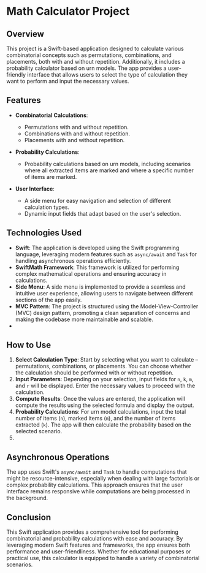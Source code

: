 # Math Calculator Project
## Overview
This project is a Swift-based application designed to calculate various combinatorial concepts such as permutations, combinations, and placements, both with and without repetition. Additionally, it includes a probability calculator based on urn models. The app provides a user-friendly interface that allows users to select the type of calculation they want to perform and input the necessary values. 

## Features
- **Combinatorial Calculations**: 
  - Permutations with and without repetition.
  - Combinations with and without repetition.
  - Placements with and without repetition.

- **Probability Calculations**:
  - Probability calculations based on urn models, including scenarios where all extracted items are marked and where a specific number of items are marked.
- **User Interface**:
  - A side menu for easy navigation and selection of different calculation types.
  - Dynamic input fields that adapt based on the user's selection.

## Technologies Used
- **Swift**: The application is developed using the Swift programming language, leveraging modern features such as `async/await` and `Task` for handling asynchronous operations efficiently.
- **SwiftMath Framework**: This framework is utilized for performing complex mathematical operations and ensuring accuracy in calculations.
- **Side Menu**: A side menu is implemented to provide a seamless and intuitive user experience, allowing users to navigate between different sections of the app easily.
- **MVC Pattern**: The project is structured using the Model-View-Controller (MVC) design pattern, promoting a clean separation of concerns and making the codebase more maintainable and scalable.
- 
## How to Use
1. **Select Calculation Type**: Start by selecting what you want to calculate – permutations, combinations, or placements. You can choose whether the calculation should be performed with or without repetition.
2. **Input Parameters**: Depending on your selection, input fields for `n`, `k`, `m`, and `r` will be displayed. Enter the necessary values to proceed with the calculation.
3. **Compute Results**: Once the values are entered, the application will compute the results using the selected formula and display the output.
4. **Probability Calculations**: For urn model calculations, input the total number of items (`n`), marked items (`m`), and the number of items extracted (`k`). The app will then calculate the probability based on the selected scenario.
5. 
## Asynchronous Operations
The app uses Swift's `async/await` and `Task` to handle computations that might be resource-intensive, especially when dealing with large factorials or complex probability calculations. This approach ensures that the user interface remains responsive while computations are being processed in the background.

## Conclusion
This Swift application provides a comprehensive tool for performing combinatorial and probability calculations with ease and accuracy. By leveraging modern Swift features and frameworks, the app ensures both performance and user-friendliness. Whether for educational purposes or practical use, this calculator is equipped to handle a variety of combinatorial scenarios.
